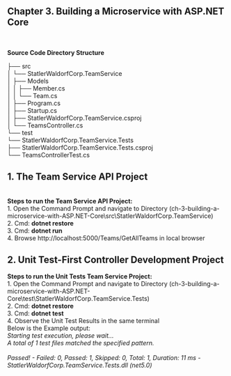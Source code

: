 <h2> Chapter 3. Building a Microservice with ASP.NET Core </h2>
<br>

<b>Source Code Directory Structure</b> <br>

├── src <br>
│ └── StatlerWaldorfCorp.TeamService  <br>
│ ├── Models  <br>
│ │ ├── Member.cs  <br>
│ │ └── Team.cs <br>
│ ├── Program.cs <br>
│ ├── Startup.cs <br>
│ ├── StatlerWaldorfCorp.TeamService.csproj <br>
│ └── TeamsController.cs <br>
└── test <br>
└── StatlerWaldorfCorp.TeamService.Tests <br>
├── StatlerWaldorfCorp.TeamService.Tests.csproj <br>
└── TeamsControllerTest.cs <br>

<h2>1. The Team Service API Project</h2> <br>
<b>Steps to run the Team Service API Project: </b> <br>
1. Open the Command Prompt and navigate to Directory (ch-3-building-a-microservice-with-ASP.NET-Core\src\StatlerWaldorfCorp.TeamService) <br>
2. Cmd: <b>dotnet restore</b> <br>
3. Cmd: <b>dotnet run</b> <br>
4. Browse http://localhost:5000/Teams/GetAllTeams in local browser <br>


<h2> 2. Unit Test-First Controller Development Project </h2>
<b>Steps to run the Unit Tests Team Service Project: </b><br>
1. Open the Command Prompt and navigate to Directory (ch-3-building-a-microservice-with-ASP.NET-Core\test\StatlerWaldorfCorp.TeamService.Tests) <br>
2. Cmd: <b>dotnet restore</b> <br>
3. Cmd: <b>dotnet test</b> <br>
4. Observe the Unit Test Results in the same terminal  <br>
Below is the Example output: <br>
<i>Starting test execution, please wait... <br>
A total of 1 test files matched the specified pattern. <br>
<br>
Passed!  - Failed:     0, Passed:     1, Skipped:     0, Total:     1, Duration: 11 ms - StatlerWaldorfCorp.TeamService.Tests.dll (net5.0) </i> <br>



